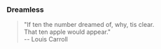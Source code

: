 ### Dreamless  
>"If ten the number dreamed of, why, tis clear.  
>That ten apple would appear."  
-- Louis Carroll
